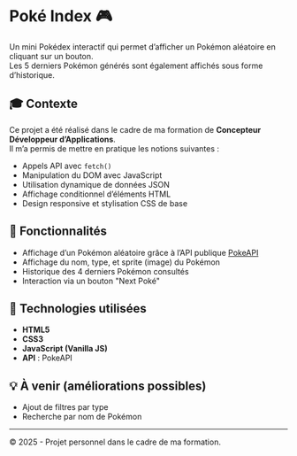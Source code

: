 # Poké Index 🎮

Un mini Pokédex interactif qui permet d’afficher un Pokémon aléatoire en cliquant sur un bouton.  
Les 5 derniers Pokémon générés sont également affichés sous forme d’historique.

## 🎓 Contexte

Ce projet a été réalisé dans le cadre de ma formation de **Concepteur Développeur d’Applications**.  
Il m’a permis de mettre en pratique les notions suivantes :

- Appels API avec `fetch()`
- Manipulation du DOM avec JavaScript
- Utilisation dynamique de données JSON
- Affichage conditionnel d’éléments HTML
- Design responsive et stylisation CSS de base

## 🔧 Fonctionnalités

- Affichage d’un Pokémon aléatoire grâce à l’API publique [PokeAPI](https://pokeapi.co)
- Affichage du nom, type, et sprite (image) du Pokémon
- Historique des 4 derniers Pokémon consultés
- Interaction via un bouton "Next Poké"

## 🧪 Technologies utilisées

- **HTML5**
- **CSS3**
- **JavaScript (Vanilla JS)**
- **API** : PokeAPI

## 💡 À venir (améliorations possibles)

- Ajout de filtres par type
- Recherche par nom de Pokémon

---

© 2025 - Projet personnel dans le cadre de ma formation.
